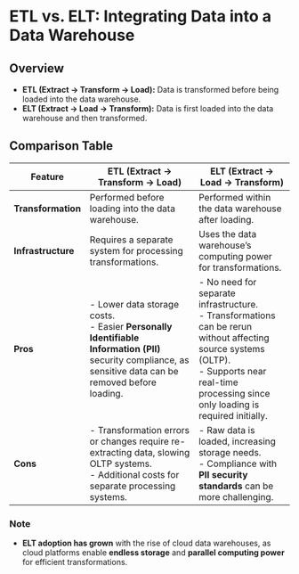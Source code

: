 # ETL vs. ELT: Integrating Data into a Data Warehouse  

## Overview  
- **ETL (Extract → Transform → Load):** Data is transformed before being loaded into the data warehouse.  
- **ELT (Extract → Load → Transform):** Data is first loaded into the data warehouse and then transformed.  

## Comparison Table  

| Feature           | ETL (Extract → Transform → Load)                                  | ELT (Extract → Load → Transform)                             |
|------------------|----------------------------------------------------------------|----------------------------------------------------------|
| **Transformation** | Performed before loading into the data warehouse.              | Performed within the data warehouse after loading.       |
| **Infrastructure** | Requires a separate system for processing transformations.      | Uses the data warehouse’s computing power for transformations. |
| **Pros**         | - Lower data storage costs. <br> - Easier **Personally Identifiable Information (PII)** security compliance, as sensitive data can be removed before loading. | - No need for separate infrastructure. <br> - Transformations can be rerun without affecting source systems (OLTP). <br> - Supports near real-time processing since only loading is required initially. |
| **Cons**         | - Transformation errors or changes require re-extracting data, slowing OLTP systems. <br> - Additional costs for separate processing systems. | - Raw data is loaded, increasing storage needs. <br> - Compliance with **PII security standards** can be more challenging. |


### Note  
- **ELT adoption has grown** with the rise of cloud data warehouses, as cloud platforms enable **endless storage** and **parallel computing power** for efficient transformations.  
